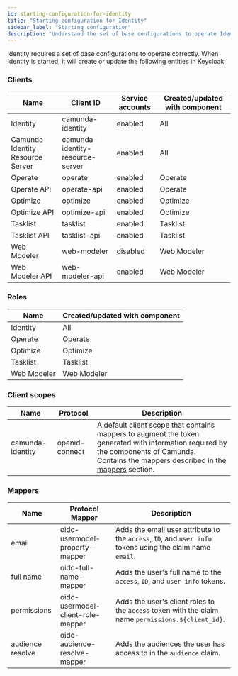 ```yaml
---
id: starting-configuration-for-identity
title: "Starting configuration for Identity"
sidebar_label: "Starting configuration"
description: "Understand the set of base configurations to operate Identity correctly."
---
```


Identity requires a set of base configurations to operate correctly. When Identity is started, it will
create or update the following entities in Keycloak:

### Clients

| Name                             | Client ID                        | Service accounts | Created/updated with component |
| -------------------------------- | -------------------------------- | ---------------- | ------------------------------ |
| Identity                         | camunda-identity                 | enabled          | All                            |
| Camunda Identity Resource Server | camunda-identity-resource-server | enabled          | All                            |
| Operate                          | operate                          | enabled          | Operate                        |
| Operate API                      | operate-api                      | enabled          | Operate                        |
| Optimize                         | optimize                         | enabled          | Optimize                       |
| Optimize API                     | optimize-api                     | enabled          | Optimize                       |
| Tasklist                         | tasklist                         | enabled          | Tasklist                       |
| Tasklist API                     | tasklist-api                     | enabled          | Tasklist                       |
| Web Modeler                      | web-modeler                      | disabled         | Web Modeler                    |
| Web Modeler API                  | web-modeler-api                  | enabled          | Web Modeler                    |

### Roles

| Name        | Created/updated with component |
| ----------- | ------------------------------ |
| Identity    | All                            |
| Operate     | Operate                        |
| Optimize    | Optimize                       |
| Tasklist    | Tasklist                       |
| Web Modeler | Web Modeler                    |

### Client scopes

| Name             | Protocol       | Description                                                                                                                                                                                            |
| ---------------- | -------------- | ------------------------------------------------------------------------------------------------------------------------------------------------------------------------------------------------------ |
| camunda-identity | openid-connect | A default client scope that contains mappers to augment the token generated with information required by the components of Camunda. Contains the mappers described in the [mappers](#mappers) section. |

### Mappers

| Name             | Protocol Mapper                   | Description                                                                                               |
| ---------------- | --------------------------------- | --------------------------------------------------------------------------------------------------------- |
| email            | oidc-usermodel-property-mapper    | Adds the email user attribute to the `access`, `ID`, and `user info` tokens using the claim name `email`. |
| full name        | oidc-full-name-mapper             | Adds the user's full name to the `access`, `ID`, and `user info` tokens.                                  |
| permissions      | oidc-usermodel-client-role-mapper | Adds the user's client roles to the `access` token with the claim name `permissions.${client_id}`.        |
| audience resolve | oidc-audience-resolve-mapper      | Adds the audiences the user has access to in the `audience` claim.                                        |
